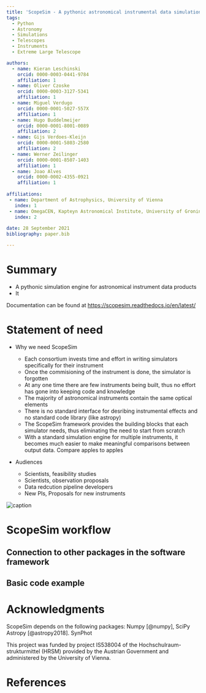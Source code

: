 ```yaml
---
title: 'ScopeSim - A pythonic astronomical instrumental data simulation engine'
tags:
  - Python
  - Astronomy
  - Simulations
  - Telescopes
  - Instruments
  - Extreme Large Telescope

authors:
  - name: Kieran Leschinski
    orcid: 0000-0003-0441-9784
    affiliation: 1
  - name: Oliver Czoske
    orcid: 0000-0003-3127-5341 
    affiliation: 1
  - name: Miguel Verdugo
    orcid: 0000-0001-5027-557X
    affiliation: 1 
  - name: Hugo Buddelmeijer
    orcid: 0000-0001-8001-0089
    affiliation: 2
  - name: Gijs Verdoes-Kleijn
    orcid: 0000-0001-5803-2580
    affiliation: 2
  - name: Werner Zeilinger
    orcid: 0000-0001-8507-1403
    affiliation: 1
  - name: Joao Alves
    orcid: 0000-0002-4355-0921
    affiliation: 1
    
affiliations:
 - name: Department of Astrophysics, University of Vienna
   index: 1
 - name: OmegaCEN, Kapteyn Astronomical Institute, University of Groningen
   index: 2
   
date: 28 September 2021
bibliography: paper.bib

---
```


# Summary

- A pythonic simulation engine for astronomical instrument data products
- It 


Documentation can be found at https://scopesim.readthedocs.io/en/latest/

# Statement of need

- Why we need ScopeSim
    - Each consortium invests time and effort in writing simulators specifically for their instrument
    - Once the commisioning of the instrument is done, the simulator is forgotten
    - At any one time there are few instruments being built, thus no effort has gone into keeping code and knowledge    
    - The majority of astronomical instruments contain the same optical elements
    - There is no standard interface for desribing instrumental effects and no standard code library (like astropy) 
    - The ScopeSim framework provides the building blocks that each simulator needs, thus eliminating the need to start from scratch
    - With a standard simulation engine for multiple instruments, it becomes much easier to make meaningful comparisons between output data. Compare apples to apples

- Audiences
    - Scientists, feasibility studies
    - Scientists, observation proposals  
    - Data redcution pipeline developers
    - New PIs, Proposals for new instruments

![caption](path)

# ScopeSim workflow

## Connection to other packages in the software framework

## Basic code example 





# Acknowledgments

ScopeSim depends on the following packages: 
Numpy [@numpy],
SciPy
Astropy [@astropy2018].
SynPhot

This project was funded by project IS538004 of the Hochschulraum-strukturmittel (HRSM) provided by the Austrian Government and administered by the University of Vienna.

# References

